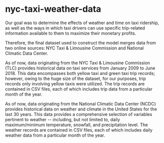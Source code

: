 # nyc-taxi-weather-data

Our goal was to determine the effects of weather and time on taxi ridership, as well as the ways in which taxi drivers can use specific trip-related information available to them to maximize their monetary profits. 

Therefore, the final dataset used to construct the model merges data from two online sources: NYC Taxi & Limousine Commission and National Climatic Data Center.   

As of now, data originating from the NYC Taxi & Limousine Commission (TLC) provides historical data on taxi services from January 2009 to June 2018. This data encompasses both yellow taxi and green taxi trip records; however, owing to the huge size of the dataset, for our purposes, trip records only involving yellow taxis were utilized. The trip records are contained in CSV files, each of which includes trip data from a particular month of the year.

As of now, data originating from the National Climatic Data Center (NCDC) provides historical data on weather and climate in the United States for the last 30 years.  This data provides a comprehensive selection of variables pertinent to weather -- including, but not limited to, daily maximum/minimum temperature, snowfall, and precipitation level. The weather records are contained in CSV files, each of which includes daily weather data from a particular month of the year. 
